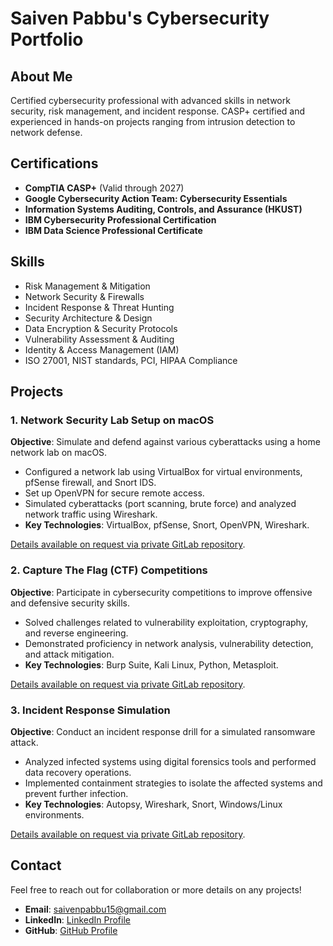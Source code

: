# Saiven Pabbu's Cybersecurity Portfolio

## About Me
Certified cybersecurity professional with advanced skills in network security, risk management, and incident response. CASP+ certified and experienced in hands-on projects ranging from intrusion detection to network defense.

## Certifications
- **CompTIA CASP+** (Valid through 2027)
- **Google Cybersecurity Action Team: Cybersecurity Essentials**
- **Information Systems Auditing, Controls, and Assurance (HKUST)**
- **IBM Cybersecurity Professional Certification**
- **IBM Data Science Professional Certificate**

## Skills
- Risk Management & Mitigation
- Network Security & Firewalls
- Incident Response & Threat Hunting
- Security Architecture & Design
- Data Encryption & Security Protocols
- Vulnerability Assessment & Auditing
- Identity & Access Management (IAM)
- ISO 27001, NIST standards, PCI, HIPAA Compliance

## Projects
### 1. **Network Security Lab Setup on macOS**
**Objective**: Simulate and defend against various cyberattacks using a home network lab on macOS.

- Configured a network lab using VirtualBox for virtual environments, pfSense firewall, and Snort IDS.
- Set up OpenVPN for secure remote access.
- Simulated cyberattacks (port scanning, brute force) and analyzed network traffic using Wireshark.
- **Key Technologies**: VirtualBox, pfSense, Snort, OpenVPN, Wireshark.

[Details available on request via private GitLab repository](https://gitlab.com).

### 2. **Capture The Flag (CTF) Competitions**
**Objective**: Participate in cybersecurity competitions to improve offensive and defensive security skills.

- Solved challenges related to vulnerability exploitation, cryptography, and reverse engineering.
- Demonstrated proficiency in network analysis, vulnerability detection, and attack mitigation.
- **Key Technologies**: Burp Suite, Kali Linux, Python, Metasploit.

[Details available on request via private GitLab repository](https://gitlab.com).

### 3. **Incident Response Simulation**
**Objective**: Conduct an incident response drill for a simulated ransomware attack.

- Analyzed infected systems using digital forensics tools and performed data recovery operations.
- Implemented containment strategies to isolate the affected systems and prevent further infection.
- **Key Technologies**: Autopsy, Wireshark, Snort, Windows/Linux environments.

[Details available on request via private GitLab repository](https://gitlab.com).

## Contact
Feel free to reach out for collaboration or more details on any projects!

- **Email**: saivenpabbu15@gmail.com
- **LinkedIn**: [LinkedIn Profile](https://linkedin.com/in/yourusername)
- **GitHub**: [GitHub Profile](https://github.com/pabbusai11)
